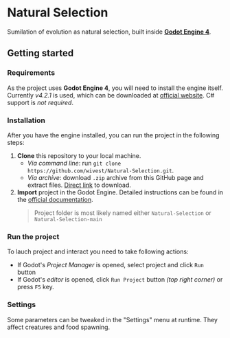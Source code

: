 # Natural Selection

Sumilation of evolution as natural selection, built inside [**Godot Engine 4**](https://godotengine.org).

## Getting started

### Requirements

As the project uses **Godot Engine 4**, you will need to install the engine itself. Currently _v4.2.1_ is used, which can be downloaded at [official website](https://godotengine.org/download/). C# support is _not required_.

### Installation

After you have the engine installed, you can run the project in the following steps:

1. **Clone** this repository to your local machine.
    - _Via command line_: run `git clone https://github.com/wivest/Natural-Selection.git`.
    - _Via archive_: download `.zip` archive from this GitHub page and extract files. [Direct link](https://github.com/wivest/Natural-Selection/archive/refs/heads/main.zip) to download.
2. **Import** project in the Godot Engine. Detailed instructions can be found in the [official documentation](https://docs.godotengine.org/en/stable/tutorials/editor/project_manager.html#opening-and-importing-projects).
    > Project folder is most likely named either `Natural-Selection` or `Natural-Selection-main`

### Run the project

To lauch project and interact you need to take following actions:

-   If Godot's _Project Manager_ is opened, select project and click `Run` button
-   If Godot's _editor_ is opened, click `Run Project` button _(top right corner)_ or press `F5` key.

### Settings

Some parameters can be tweaked in the "Settings" menu at runtime. They affect creatures and food spawning.
